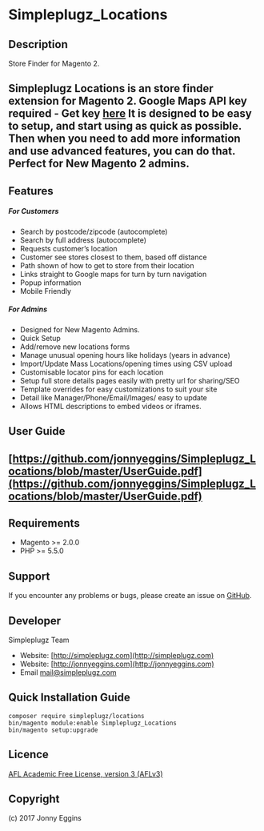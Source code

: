 # Simpleplugz_Locations
Description
------------
Store Finder for Magento 2.

Simpleplugz Locations is an store finder extension for Magento 2.
Google Maps API key required  - Get key [here](https://developers.google.com/maps/documentation/directions/get-api-key)
It is designed to be easy to setup, and start using as quick as possible. Then when you need to add more information and use advanced features, you can do that. Perfect for New Magento 2 admins.
------------

Features
------------
##### For Customers
* Search by postcode/zipcode (autocomplete)
* Search by full address  (autocomplete)
* Requests customer’s location
* Customer see stores closest to them, based off distance
* Path shown of how to get to store from their location
* Links straight to Google maps for turn by turn navigation
* Popup information
* Mobile Friendly
##### For Admins
* Designed for New Magento Admins.
* Quick Setup
* Add/remove new locations forms
* Manage unusual opening hours like holidays (years in advance)
* Import/Update Mass Locations/opening times using CSV upload
* Customisable locator pins for each location
* Setup full store details pages easily with pretty url for sharing/SEO
* Template overrides for easy customizations to suit your site
* Detail like Manager/Phone/Email/Images/ easy to update
* Allows HTML descriptions to embed videos or iframes.


User Guide
------------
[https://github.com/jonnyeggins/Simpleplugz_Locations/blob/master/UserGuide.pdf](https://github.com/jonnyeggins/Simpleplugz_Locations/blob/master/UserGuide.pdf)
-------------------------------

Requirements
------------
- Magento >= 2.0.0
- PHP >= 5.5.0

Support
-------
If you encounter any problems or bugs, please create an issue on [GitHub](https://github.com/jonnyeggins/Simpleplugz_Locations).


Developer
---------
Simpleplugz Team
* Website: [http://simpleplugz.com](http://simpleplugz.com)
* Website: [http://jonnyeggins.com](http://jonnyeggins.com)
* Email [mail@simpleplugz.com](mail@simpleplugz.com)

Quick Installation Guide
---------------------------------------------

    composer require simpleplugz/locations
    bin/magento module:enable Simpleplugz_Locations
    bin/magento setup:upgrade

Licence
-------
[AFL Academic Free License, version 3 (AFLv3)](https://opensource.org/licenses/AFL-3.0)

Copyright
---------
(c) 2017 Jonny Eggins
